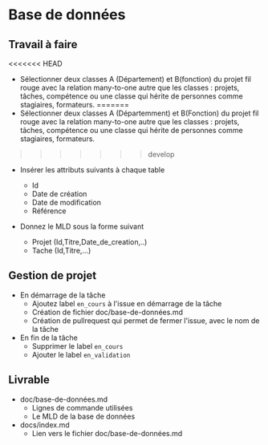 # Base de données 

## Travail à faire

<<<<<<< HEAD
- Sélectionner deux classes A (Département) et B(fonction) du projet fil rouge avec la relation many-to-one autre que les classes : projets, tâches, compétence ou une classe qui hérite de personnes comme  stagiaires, formateurs.
=======
- Sélectionner deux classes A (Départemment) et B(Fonction) du projet fil rouge avec la relation many-to-one autre que les classes : projets, tâches, compétence ou une classe qui hérite de personnes comme  stagiaires, formateurs.
>>>>>>> develop

- Insérer les attributs suivants à chaque table
  - Id
  - Date de création
  - Date de modification
  - Référence

- Donnez le MLD sous la forme suivant 

  - Projet (Id,Titre,Date_de_creation,..)
  - Tache (Id,Titre,...)

## Gestion de projet 

- En démarrage de la tâche 
  - Ajoutez label `en_cours` à l'issue en démarrage de la tâche
  - Création de fichier doc/base-de-données.md
  - Création de pullrequest qui permet de fermer l'issue, avec le nom de la tâche
- En fin de la tâche
  - Supprimer le label `en_cours`
  - Ajouter le label `en_validation`

## Livrable

- doc/base-de-données.md
  - Lignes de commande utilisées
  - Le MLD de la base de données
- docs/index.md
  - Lien vers le fichier doc/base-de-données.md